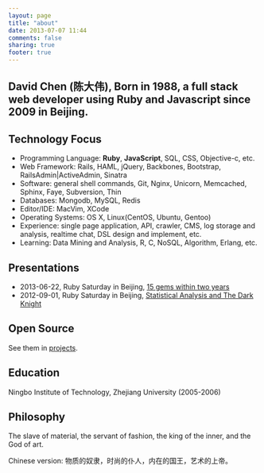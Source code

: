 ```yaml
---
layout: page
title: "about"
date: 2013-07-07 11:44
comments: false
sharing: true
footer: true
---
```


David Chen (陈大伟), Born in 1988, a full stack web developer using Ruby and Javascript since 2009 in Beijing.
------------------------------------------------

Technology Focus
------------------------------------------------
* Programming Language: **Ruby**, **JavaScript**, SQL, CSS, Objective-c, etc.
* Web Framework: Rails, HAML, jQuery, Backbones, Bootstrap, RailsAdmin|ActiveAdmin, Sinatra
* Software: general shell commands, Git, Nginx, Unicorn, Memcached, Sphinx, Faye, Subversion, Thin
* Databases: Mongodb, MySQL, Redis
* Editor/IDE: MacVim, XCode
* Operating Systems: OS X, Linux(CentOS, Ubuntu, Gentoo)
* Experience: single page application, API, crawler, CMS, log storage and analysis, realtime chat, DSL design and implement, etc.
* Learning: Data Mining and Analysis, R, C, NoSQL, Algorithm, Erlang, etc.

Presentations
------------------------------------------------
* 2013-06-22, Ruby Saturday in Beijing, [15 gems within two years](http://ruby-china.org/topics/11806)
* 2012-09-01, Ruby Saturday in Beijing, [Statistical Analysis and The Dark Knight](/statistics-analytics-and-dark-knight)

Open Source
------------------------------------------------
See them in [projects](/projects.html).

Education
------------------------------------------------
Ningbo Institute of Technology, Zhejiang University (2005-2006)

Philosophy
------------------------------------------------
The slave of material, the servant of fashion, the king of the inner, and the God of art.

Chinese version: 物质的奴隶，时尚的仆人，内在的国王，艺术的上帝。

